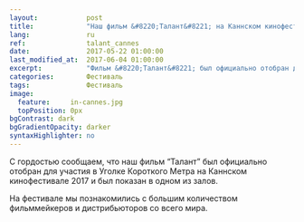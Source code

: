 ```yaml
---
layout:            post
title:             "Наш фильм &#8220;Талант&#8221; на Каннском кинофестивале"
lang:              ru
ref:               talant_cannes
date:              2017-05-22 01:00:00
last_modified_at:  2017-06-04 01:00:00
excerpt:           "Фильм &#8220;Талант&#8221; был официально отобран для участия в Уголке короткого метра Каннского кинофестиваля"
categories:        Фестиваль
tags:              Фестиваль
image:
  feature:     in-cannes.jpg
  topPosition: 0px
bgContrast: dark
bgGradientOpacity: darker
syntaxHighlighter: no
---
```

С гордостью сообщаем, что наш фильм &#8220;Талант&#8221; был официально отобран для участия в Уголке Короткого Метра
на Каннском кинофестивале 2017 и был показан в одном из залов. 

На фестивале мы познакомились с большим количеством фильммейкеров и дистрибьюторов со всего мира.

<div class="img img--fullContainer img--14xLeading" style="background-image: url({{ site.baseurl_posts_img }}cannes-1.jpg);"></div>
<div class="img img--fullContainer img--14xLeading" style="background-image: url({{ site.baseurl_posts_img }}cannes-2.jpg);"></div>
